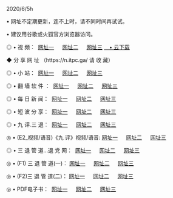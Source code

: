 <p>2020/6/5h
<p>• 网址不定期更新，连不上时，请不同时间再试试。
<p>• 建议用谷歌或火狐官方浏览器访问。
<p>◎ • 视 频： 
<a href="http://hzi.lexmarktr.com/" target="_blank">网址一</a> 　 
<a href="http://hsf.lexmarktr.com/" target="_blank">网址二</a> 　 
<a href="http://hxe.lexmarktr.com/b.html" target="_blank">网址三</a>
<a href="https://yadi.sk/d/d0sUeAOpal3njw" target="_wblank">　• 云下载 </a></p>
<p>◆ 分 享 网 址 （https://n.itpc.ga/ 请 收 藏） </p>

<p>◎ • 小 站：  
<a href="http://hzi.lexmarktr.com/f.html" target="_blank">网址一</a> 　 
<a href="http://hsf.lexmarktr.com/h.html" target="_blank">网址二</a> 　 
<a href="http://hxe.lexmarktr.com/k/" target="_blank">网址三</a></p>
<p>◎ • 翻 墙 软 件 ：  
<a href="http://hzi.lexmarktr.com/ff/" target="_blank">网址一</a> 　 
<a href="http://hsf.lexmarktr.com/s/read/a1_nd.html" target="_blank">网址二</a> 　 
<a href="http://hxe.lexmarktr.com/ff/index.html" target="_blank">网址三</a></p>
<p>◎ • 每 日 新 闻：  
<a href="http://hzi.lexmarktr.com/day/" target="_blank">网址一</a> 　 
<a href="http://hsf.lexmarktr.com/day/" target="_blank">网址二</a> 　 
<a href="http://hxe.lexmarktr.com/day/index.html" target="_blank">网址三</a></p>
<p>◎ • 短 波 分 享：  
<a href="http://hzi.lexmarktr.com/h/" target="_blank">网址一</a> 　 
<a href="http://hsf.lexmarktr.com/h/" target="_blank">网址二</a> 　 
<a href="http://hxe.lexmarktr.com/h/index.html" target="_blank">网址三</a></p>
<p>◎ • 九 评.三 退：  
<a href="http://hzi.lexmarktr.com/t/" target="_blank">网址一</a> 　 
<a href="http://hsf.lexmarktr.com/v2/index.html" target="_blank">网址二</a> 　 
<a href="http://hxe.lexmarktr.com/tt/index.html" target="_blank">网址三</a> 　</p>
<p>◎ • (E2_视频/语音)《九 评》视频/语音: 
<a href="http://hzi.lexmarktr.com/7738.html" target="_blank">网址一</a> 　 
<a href="http://hsf.lexmarktr.com/7614.html" target="_blank">网址二</a> 　 
<a href="http://hxe.lexmarktr.com/7633.html" target="_blank">网址三</a></p>
<p>◎ • 三 退 管 道...退 党 网：  
<a href="http://hzi.lexmarktr.com/go/td1.html" target="_blank">网址一</a> 　 
<a href="http://hsf.lexmarktr.com/go/td2.html" target="_blank">网址二</a> 　 
<a href="http://hxe.lexmarktr.com/go/td3.html" target="_blank">网址三</a></p>
<p>◎ • (F1) 三 退 管 道(一)： 
<a href="http://hzi.lexmarktr.com/dd/" target="_blank">网址一</a> 　 
<a href="http://hsf.lexmarktr.com/s/read/a1_tdx.html" target="_blank">网址二</a> 　 
<a href="http://hxe.lexmarktr.com/dd/" target="_blank">网址三</a></p>
<p>◎ • (F2)三 退 管 道(二)： 
<a href="http://hxe.lexmarktr.com/d/" target="_blank">网址一</a> 　 
<a href="http://hzi.lexmarktr.com/d/index.html" target="_blank">网址二</a> 　 
<a href="http://hsf.lexmarktr.com/d/" target="_blank">网址三</a></p>
<p>◎ • PDF电子书：  
<a href="http://hzi.lexmarktr.com/p/" target="_blank">网址一</a> 　 
<a href="http://hsf.lexmarktr.com/p/index.html" target="_blank">网址二</a> 　 
<a href="http://hxe.lexmarktr.com/p/" target="_blank">网址三</a></p>
